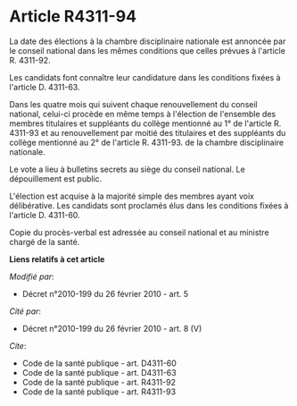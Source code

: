 # Article R4311-94

La date des élections à la chambre disciplinaire nationale est annoncée par le conseil national dans les mêmes conditions que
celles prévues à l'article R. 4311-92. 

Les candidats font connaître leur candidature dans les conditions fixées à l'article D. 4311-63. 

Dans les quatre mois qui suivent chaque renouvellement du conseil national, celui-ci procède en même temps à l'élection de
l'ensemble des membres titulaires et suppléants du collège mentionné au 1° de l'article R. 4311-93 et au renouvellement par
moitié des titulaires et des suppléants du collège mentionné au 2° de l'article R. 4311-93. de la chambre disciplinaire
nationale. 

Le vote a lieu à bulletins secrets au siège du conseil national. Le dépouillement est public.

L'élection est acquise à la majorité simple des membres ayant voix délibérative. Les candidats sont proclamés élus dans les
conditions fixées à l'article D. 4311-60. 

Copie du procès-verbal est adressée au conseil national et au ministre chargé de la santé.

**Liens relatifs à cet article**

_Modifié par_:

  - Décret n°2010-199 du 26 février 2010 - art. 5

_Cité par_:

  - Décret n°2010-199 du 26 février 2010 - art. 8 (V)

_Cite_:

  - Code de la santé publique - art. D4311-60
  - Code de la santé publique - art. D4311-63
  - Code de la santé publique - art. R4311-92
  - Code de la santé publique - art. R4311-93
